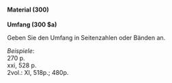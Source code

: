 #### Material (300)  

**Umfang (300 $a)**  
  
Geben Sie den Umfang in Seitenzahlen oder Bänden an.  
  
_Beispiele_:  
270 p.  
xxi, 528 p.  
2vol.: XI, 518p.; 480p.